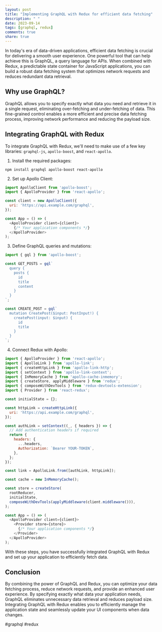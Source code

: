 ```yaml
---
layout: post
title: "Implementing GraphQL with Redux for efficient data fetching"
description: " "
date: 2023-09-14
tags: [graphql, redux]
comments: true
share: true
---
```


In today's era of data-driven applications, efficient data fetching is crucial for delivering a smooth user experience. One powerful tool that can help achieve this is GraphQL, a query language for APIs. When combined with Redux, a predictable state container for JavaScript applications, you can build a robust data fetching system that optimizes network requests and reduces redundant data retrieval.

## Why use GraphQL?

GraphQL allows you to specify exactly what data you need and retrieve it in a single request, eliminating over-fetching and under-fetching of data. This fine-grained control enables a more efficient and precise data fetching process, improving network performance and reducing the payload size.

## Integrating GraphQL with Redux

To integrate GraphQL with Redux, we'll need to make use of a few key libraries: `graphql-js`, `apollo-boost`, and `react-apollo`. 

1. Install the required packages:

```shell
npm install graphql apollo-boost react-apollo
```

2. Set up Apollo Client:

```javascript
import ApolloClient from 'apollo-boost';
import { ApolloProvider } from 'react-apollo';

const client = new ApolloClient({
  uri: 'https://api.example.com/graphql',
});

const App = () => (
  <ApolloProvider client={client}>
    {/* Your application components */}
  </ApolloProvider>
);
```

3. Define GraphQL queries and mutations:

```javascript
import { gql } from 'apollo-boost';

const GET_POSTS = gql`
  query {
    posts {
      id
      title
      content
    }
  }
`;

const CREATE_POST = gql`
  mutation CreatePost($input: PostInput!) {
    createPost(input: $input) {
      id
      title
    }
  }
`;
```

4. Connect Redux with Apollo:

```javascript
import { ApolloProvider } from 'react-apollo';
import { ApolloLink } from 'apollo-link';
import { createHttpLink } from 'apollo-link-http';
import { setContext } from 'apollo-link-context';
import { InMemoryCache } from 'apollo-cache-inmemory';
import { createStore, applyMiddleware } from 'redux';
import { composeWithDevTools } from 'redux-devtools-extension';
import { Provider } from 'react-redux';

const initialState = {};

const httpLink = createHttpLink({
  uri: 'https://api.example.com/graphql',
});

const authLink = setContext((_, { headers }) => {
  // Add authentication headers if required
  return {
    headers: {
      ...headers,
      Authorization: `Bearer YOUR-TOKEN`,
    },
  };
});

const link = ApolloLink.from([authLink, httpLink]);

const cache = new InMemoryCache();

const store = createStore(
  rootReducer,
  initialState,
  composeWithDevTools(applyMiddleware(client.middleware())),
);

const App = () => (
  <ApolloProvider client={client}>
    <Provider store={store}>
      {/* Your application components */}
    </Provider>
  </ApolloProvider>
);
```

With these steps, you have successfully integrated GraphQL with Redux and set up your application to efficiently fetch data.

## Conclusion

By combining the power of GraphQL and Redux, you can optimize your data fetching process, reduce network requests, and provide an enhanced user experience. By specifying exactly what data your application needs, GraphQL eliminates unnecessary data retrieval and reduces payload size. Integrating GraphQL with Redux enables you to efficiently manage the application state and seamlessly update your UI components when data changes.

#graphql #redux